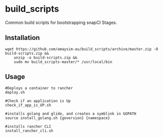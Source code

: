 # build_scripts

Common build scripts for bootstrapping snapCI Stages.

## Installation

	wget https://github.com/amaysim-au/build_scripts/archive/master.zip -O build-scripts.zip && 
		unzip -o build-scripts.zip && 
		sudo mv build_scripts-master/* /usr/local/bin

## Usage

	#Deploys a container to rancher
    deploy.sh 

    #Check if an application is Up
    check_if_app_is_UP.sh

    #installs golang and glide, and creates a symblink in GOPATH
    source install_golang.sh {goversion} {namespace} 

    #installs rancher CLI
    install_rancher_cli.sh